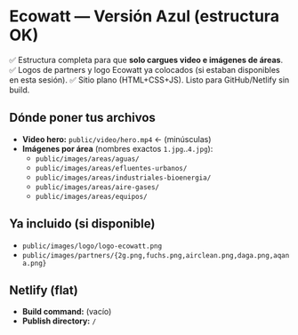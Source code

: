 # Ecowatt — Versión Azul (estructura OK)

✅ Estructura completa para que **solo cargues video e imágenes de áreas**.
✅ Logos de partners y logo Ecowatt ya colocados (si estaban disponibles en esta sesión).
✅ Sitio plano (HTML+CSS+JS). Listo para GitHub/Netlify sin build.

## Dónde poner tus archivos
- **Video hero:** `public/video/hero.mp4`  ← (minúsculas)
- **Imágenes por área** (nombres exactos `1.jpg`..`4.jpg`):
  - `public/images/areas/aguas/`
  - `public/images/areas/efluentes-urbanos/`
  - `public/images/areas/industriales-bioenergia/`
  - `public/images/areas/aire-gases/`
  - `public/images/areas/equipos/`

## Ya incluido (si disponible)
- `public/images/logo/logo-ecowatt.png`
- `public/images/partners/{2g.png,fuchs.png,airclean.png,daga.png,aqana.png}`

## Netlify (flat)
- **Build command:** (vacío)
- **Publish directory:** `/`